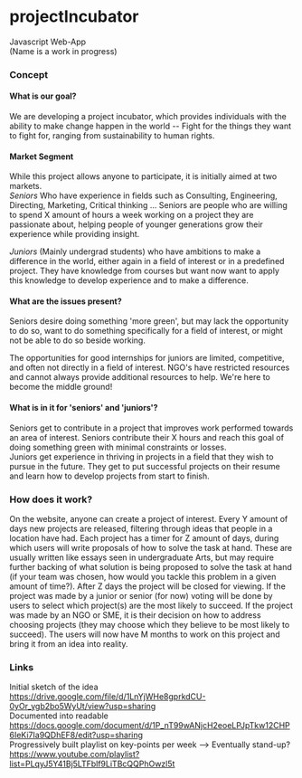 # projectIncubator  
Javascript Web-App  
(Name is a work in progress)  

### Concept  

#### What is our goal?  
We are developing a project incubator, which provides individuals with the ability to make change happen in the world -- Fight for the things they want to fight for, ranging from sustainability to human rights.  

#### Market Segment
While this project allows anyone to participate, it is initially aimed at two markets.  
*Seniors* Who have experience in fields such as Consulting, Engineering, Directing, Marketing, Critical thinking ... Seniors are people who are willing to spend X amount of hours a week working on a project they are passionate about, helping people of younger generations grow their experience while providing insight.  

*Juniors* (Mainly undergrad students) who have ambitions to make a difference in the world, either again in a field of interest or in a predefined project. They have knowledge from courses but want now want to apply this knowledge to develop experience and to make a difference.  

#### What are the issues present?
Seniors desire doing something 'more green', but may lack the opportunity to do so, want to do something specifically for a field of interest, or might not be able to do so beside working.  

The opportunities for good internships for juniors are limited, competitive, and often not directly in a field of interest. NGO's have restricted resources and cannot always provide additional resources to help. We're here to become the middle ground!

#### What is in it for 'seniors' and 'juniors'?
Seniors get to contribute in a project that improves work performed towards an area of interest. Seniors contribute their X hours and reach this goal of doing something green with minimal constraints or losses.  
Juniors get experience in thriving in projects in a field that they wish to pursue in the future. They get to put successful projects on their resume and learn how to develop projects from start to finish.

### How does it work?
On the website, anyone can create a project of interest. Every Y amount of days new projects are released, filtering through ideas that people in a location have had. Each project has a timer for Z amount of days, during which users will write proposals of how to solve the task at hand. These are usually written like essays seen in undergraduate Arts, but may require further backing of what solution is being proposed to solve the task at hand (if your team was chosen, how would you tackle this problem in a given amount of time?). After Z days the project will be closed for viewing. If the project was made by a junior or senior (for now) voting will be done by users to select which project(s) are the most likely to succeed. If the project was made by an NGO or SME, it is their decision on how to address choosing projects (they may choose which they believe to be most likely to succeed). The users will now have M months to work on this project and bring it from an idea into reality.

### Links
Initial sketch of the idea  
https://drive.google.com/file/d/1LnYjWHe8gprkdCU-0yOr_ygb2bo5WyUt/view?usp=sharing  
Documented into readable  
https://docs.google.com/document/d/1P_nT99wANjcH2eoeLPJpTkw12CHP6IeKi7Ia9QDhEF8/edit?usp=sharing  
Progressively built playlist on key-points per week --> Eventually stand-up?
https://www.youtube.com/playlist?list=PLqyJ5Y41Bj5LTFblf9LiTBcQQPhOwzl5t

